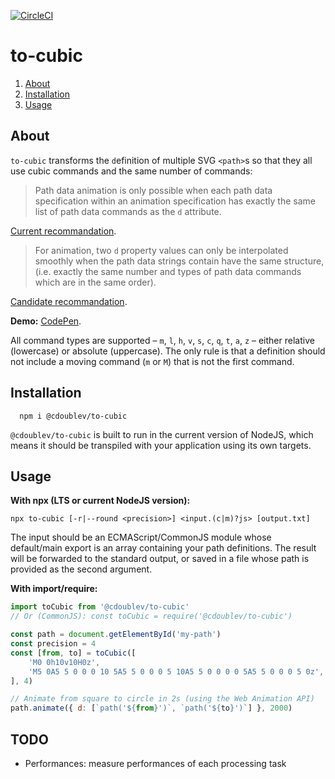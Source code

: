 
[![CircleCI](https://circleci.com/gh/creativewave/to-cubic.svg?style=svg)](https://circleci.com/gh/creativewave/to-cubic)

# to-cubic

1. [About](#about)
2. [Installation](#installation)
3. [Usage](#usage)

## About

`to-cubic` transforms the `d`efinition of multiple SVG `<path>`s so that they all use cubic commands and the same number of commands:

> Path data animation is only possible when each path data specification within an animation specification has exactly the same list of path data commands as the `d` attribute.

[Current recommandation](https://www.w3.org/TR/SVG11/paths.html#DAttribute).

> For animation, two `d` property values can only be interpolated smoothly when the path data strings contain have the same structure, (i.e. exactly the same number and types of path data commands which are in the same order).

[Candidate recommandation](https://svgwg.org/svg2-draft/paths.html#DProperty).

**Demo:** [CodePen](https://codepen.io/creative-wave/pen/qBBWdQO).

All command types are supported – `m`, `l`, `h`, `v`, `s`, `c`, `q`, `t`, `a`, `z` – either relative (lowercase) or absolute (uppercase). The only rule is that a definition should not include a moving command (`m` or `M`) that is not the first command.

## Installation

```shell
  npm i @cdoublev/to-cubic
```

`@cdoublev/to-cubic` is built to run in the current version of NodeJS, which means it should be transpiled with your application using its own targets.

## Usage

**With npx (LTS or current NodeJS version):**

```shell
npx to-cubic [-r|--round <precision>] <input.(c|m)?js> [output.txt]
```

The input should be an ECMAScript/CommonJS module whose default/main export is an array containing your path definitions. The result will be forwarded to the standard output, or saved in a file whose path is provided as the second argument.

**With import/require:**

```js
import toCubic from '@cdoublev/to-cubic'
// Or (CommonJS): const toCubic = require('@cdoublev/to-cubic')

const path = document.getElementById('my-path')
const precision = 4
const [from, to] = toCubic([
    'M0 0h10v10H0z',
    'M5 0A5 5 0 0 0 10 5A5 5 0 0 0 5 10A5 5 0 0 0 0 5A5 5 0 0 0 5 0z',
], 4)

// Animate from square to circle in 2s (using the Web Animation API)
path.animate({ d: [`path('${from}')`, `path('${to}')`] }, 2000)
```

## TODO

- Performances: measure performances of each processing task
